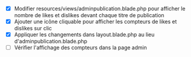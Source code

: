 - [x] Modifier resources/views/adminpublication.blade.php pour afficher le nombre de likes et dislikes devant chaque titre de publication
- [x] Ajouter une icône cliquable pour afficher les compteurs de likes et dislikes sur clic
- [x] Appliquer les changements dans layout.blade.php au lieu d'adminpublication.blade.php
- [ ] Vérifier l'affichage des compteurs dans la page admin
